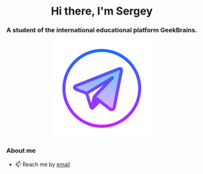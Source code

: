 <div id="header" align="center">
	<h1>Hi there, I'm Sergey </h1>
	<h3>A student of the international educational platform GeekBrains.</h3>
</div>
<div id="socials" align="center">
	<a href="https://t.me/NorthernAvenue">
		<img src="\css\icons8-телеграмма-app-256.png" alt="Telegram"/> 
	</a>
</div>

### About me
- 📫 Reach me by [email](excusemegod@gmail.com)
